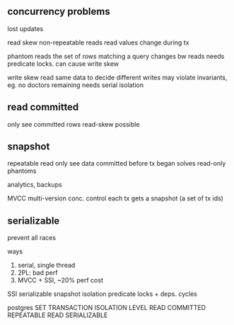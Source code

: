 ---
---
## concurrency problems
lost updates

read skew
non-repeatable reads
read values change during tx

phantom reads
the set of rows matching a query changes bw reads
needs predicate locks. can cause write skew

write skew
read same data to decide different writes
may violate invariants, eg. no doctors remaining
needs serial isolation

## read committed
only see committed rows
read-skew possible

## snapshot
repeatable read
only see data committed before tx began
solves read-only phantoms

analytics, backups

MVCC
multi-version conc. control
each tx gets a snapshot (a set of tx ids)

## serializable
prevent all races

ways
1. serial, single thread
2. 2PL: bad perf
3. MVCC + SSI, ~20% perf cost

SSI
serializable snapshot isolation
predicate locks + deps. cycles

postgres
SET TRANSACTION ISOLATION LEVEL
READ COMMITTED
REPEATABLE READ
SERIALIZABLE
